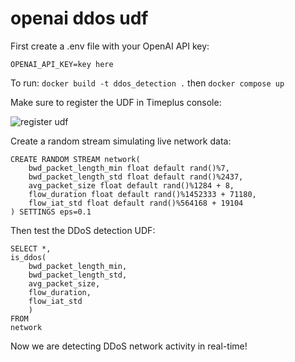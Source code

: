 # openai ddos udf
 
First create a .env file with your OpenAI API key:
```
OPENAI_API_KEY=key here
```

To run:
```docker build -t ddos_detection .```
then
```docker compose up```

Make sure to register the UDF in Timeplus console:

![register udf](https://github.com/user-attachments/assets/f68b7784-7a0a-4698-9741-55e5227e45a3)

Create a random stream simulating live network data:
```
CREATE RANDOM STREAM network(
    bwd_packet_length_min float default rand()%7,
    bwd_packet_length_std float default rand()%2437,
    avg_packet_size float default rand()%1284 + 8,
    flow_duration float default rand()%1452333 + 71180,
    flow_iat_std float default rand()%564168 + 19104
) SETTINGS eps=0.1
```
Then test the DDoS detection UDF:
```
SELECT *,
is_ddos(
    bwd_packet_length_min,
    bwd_packet_length_std,
    avg_packet_size,
    flow_duration,
    flow_iat_std
    )
FROM
network
```

Now we are detecting DDoS network activity in real-time!
